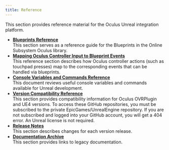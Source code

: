 ```yaml
---
title: Reference
---
```


This section provides reference material for the Oculus Unreal integration platform. 

* **[Blueprints Reference](/documentation/unreal/latest/concepts/unreal-blueprints/)**  
This section serves as a reference guide for the Blueprints in the Online Subsystem Oculus library. 
* **[Mapping Oculus Controller Input to Blueprint Events](/documentation/unreal/latest/concepts/unreal-controller-input-mapping-reference/)**  
This reference section describes how Oculus controller actions (such as touchpad presses) map to the corresponding events that can be handled via blueprints.
* **[Console Variables and Commands Reference](/documentation/unreal/latest/concepts/unreal-variables-commands-reference/)**  
This document reviews useful console variables and commands available for Unreal development. 
* **[Version Compatibility Reference](/documentation/unreal/latest/concepts/unreal-compatibility-matrix/)**  
This section provides compatibility information for Oculus OVRPlugin and UE4 versions. To access these GitHub repositories, you must be subscribed to the private EpicGames/UnrealEngine repository. If you are not subscribed and logged into your GitHub account, you will get a 404 error. An Unreal license is not required.
* **[Release Notes](/documentation/unreal/latest/concepts/unreal-release-archive/)**  
This section describes changes for each version release.
* **[Documentation Archive](/documentation/unreal/latest/concepts/unreal-archive/)**  
This section provides links to legacy documentation.

